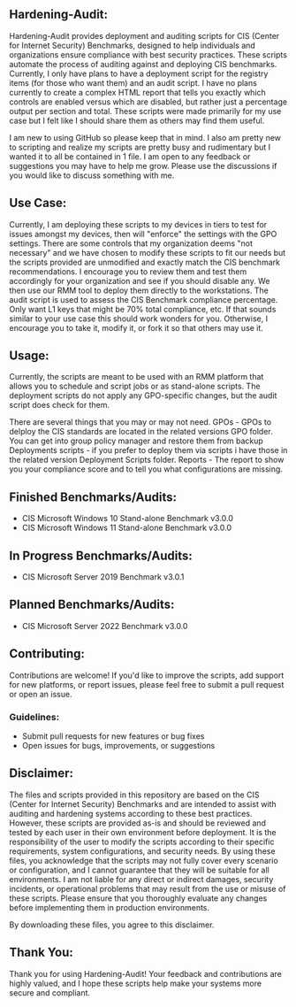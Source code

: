 
## Hardening-Audit:
  Hardening-Audit provides deployment and auditing scripts for CIS (Center for Internet Security) Benchmarks,
  designed to help individuals and organizations ensure compliance with best security practices.
  These scripts automate the process of auditing against and deploying CIS benchmarks. Currently, I only have plans to have a deployment script for the registry items (for those who want them) and an audit script.
  I have no plans currently to create a complex HTML report that tells you exactly which controls are enabled versus which are disabled, but rather just a percentage output per section and total.
  These scripts were made primarily for my use case but I felt like I should share them as others may find them useful.

  I am new to using GitHub so please keep that in mind. I also am pretty new to scripting and realize my scripts are pretty busy and rudimentary but I wanted it to all be contained in 1 file. I am open to any feedback or suggestions you may have to help me grow. Please use the discussions if you would like to discuss something with me.
## Use Case:
  Currently, I am deploying these scripts to my devices in tiers to test for issues amongst my devices, then will "enforce" the settings with the GPO settings. There are some controls that my organization deems "not necessary" and we have chosen to modify these scripts to fit our needs but the scripts provided are unmodified and exactly match the CIS benchmark 
  recommendations. I encourage you to review them and test them accordingly for your organization and see if you should disable any. We then use our RMM tool to deploy them directly to the workstations. The audit script is used to assess the CIS Benchmark compliance percentage. Only want L1 keys that might be 70% total compliance, etc.
  If that sounds similar to your use case this should work wonders for you. Otherwise, I encourage you to take it, modify it, or fork it so that others may use it.

## Usage:
  Currently, the scripts are meant to be used with an RMM platform that allows you to schedule and script jobs or as stand-alone scripts. The deployment scripts do not apply any GPO-specific changes, but the audit script does check for them.

  There are several things that you may or may not need.
  GPOs - GPOs to delploy the CIS standards are located in the related versions GPO folder. You can get into group policy manager and restore them from backup
  Deployments scripts - if you prefer to deploy them via scripts i have those in the related version Deployment Scripts folder.
  Reports - The report to show you your compliance score and to tell you what configurations are missing.

## Finished Benchmarks/Audits:
  - CIS Microsoft Windows 10 Stand-alone Benchmark v3.0.0
  - CIS Microsoft Windows 11 Stand-alone Benchmark v3.0.0
## In Progress Benchmarks/Audits:
  - CIS Microsoft Server 2019 Benchmark v3.0.1
## Planned Benchmarks/Audits:
  - CIS Microsoft Server 2022 Benchmark v3.0.0
## Contributing:
  Contributions are welcome! If you'd like to improve the scripts, add support for new platforms, 
  or report issues, please feel free to submit a pull request or open an issue.
  ### Guidelines:
  - Submit pull requests for new features or bug fixes
  - Open issues for bugs, improvements, or suggestions
## Disclaimer: 
  The files and scripts provided in this repository are based on the CIS (Center for Internet Security) Benchmarks and are intended to assist with auditing and hardening systems according to these best practices. However, these scripts are provided as-is and should be reviewed and tested by each user in their own environment before deployment.
  It is the responsibility of the user to modify the scripts according to their specific requirements, system configurations, and security needs. By using these files, you acknowledge that the scripts may not fully cover every scenario or configuration, and I cannot guarantee that they will be suitable for all environments.
  I am not liable for any direct or indirect damages, security incidents, or operational problems that may result from the use or misuse of these scripts. Please ensure that you thoroughly evaluate any changes before implementing them in production environments.

  By downloading these files, you agree to this disclaimer.
## Thank You:
  Thank you for using Hardening-Audit! Your feedback and contributions are highly valued, and 
  I hope these scripts help make your systems more secure and compliant.
